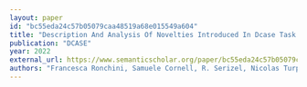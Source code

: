 ```yaml
---
layout: paper
id: "bc55eda24c57b05079caa48519a68e015549a604"
title: "Description And Analysis Of Novelties Introduced In Dcase Task 4 2022 On The Baseline System"
publication: "DCASE"
year: 2022
external_url: https://www.semanticscholar.org/paper/bc55eda24c57b05079caa48519a68e015549a604
authors: "Francesca Ronchini, Samuele Cornell, R. Serizel, Nicolas Turpault, Eduardo Fonseca, D. Ellis"
---
```

